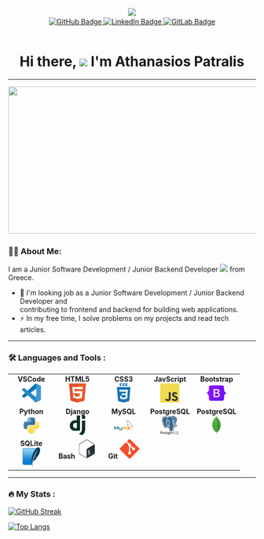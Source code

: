 <div id="header" align="center">
  <img src="https://media2.giphy.com/media/bGgsc5mWoryfgKBx1u/giphy.gif" width="100"/>

  <div id="badges">
     <a href="https://github.com/sakispat/">
      <img src="https://img.shields.io/badge/GitHub-black?style=for-the-badge&logo=github&logoColor=white" alt="GitHub Badge"/>
    </a>
    <a href="https://www.linkedin.com/in/athanasios-patralis-620b61192/">
      <img src="https://img.shields.io/badge/LinkedIn-blue?style=for-the-badge&logo=linkedin&logoColor=white" alt="LinkedIn Badge"/>
    </a>
    <a href="https://gitlab.com/sakispat/">
      <img src="https://img.shields.io/badge/GitLab-red?style=for-the-badge&logo=gitlab&logoColor=white" alt="GitLab Badge"/>
    </a>
  </div>
  
  <img src="https://komarev.com/ghpvc/?username=sakispat&style=flat-square&color=blue" alt=""/>

  <h1 align="center">Hi there, <img src="https://media.giphy.com/media/hvRJCLFzcasrR4ia7z/giphy.gif" width="30px"/> I'm Athanasios Patralis</h1>
</div>

---

<div align="center">
  <img src="https://media.giphy.com/media/dWesBcTLavkZuG35MI/giphy.gif" width="600" height="300"/>
</div>

### :woman_technologist: About Me:
I am a Junior Software Development / Junior Backend Developer <img src="https://media1.giphy.com/media/RJVw6tIfb2dIwTHFb0/giphy.gif" width="30"> from Greece.

- :telescope: I'm looking job as a Junior Software Development / Junior Backend Developer and <br />contributing to frontend and backend for building web applications.
- :zap: In my free time, I solve problems on my projects and read tech articles.

---

### :hammer_and_wrench: Languages and Tools :
<table width="320px">
  <tbody>
    <tr valign="top">
      <td width="80px" align="center">
        <span><strong>VSCode</strong></span>
        <img src="https://github.com/devicons/devicon/blob/master/icons/vscode/vscode-original.svg" title="VSCode" alt="VSCode" width="40" height="40"/>
      </td>
      <td width="80px" align="center">
        <span><strong>HTML5</strong></span>
        <img src="https://github.com/devicons/devicon/blob/master/icons/html5/html5-original.svg" title="HTML5" alt="HTML" width="40" height="40"/>
      </td>
      <td width="80px" align="center">
        <span><strong>CSS3</strong></span>
        <img src="https://github.com/devicons/devicon/blob/master/icons/css3/css3-plain-wordmark.svg"  title="CSS3" alt="CSS" width="40" height="40"/>
      </td>
      <td width="80px" align="center">
        <span><strong>JavScript</strong></span>
        <img src="https://github.com/devicons/devicon/blob/master/icons/javascript/javascript-original.svg" title="JavaScript" alt="JavaScript" width="40" height="40"/>
      </td>
      <td width="80px" align="center">
        <span><strong>Bootstrap</strong></span>
        <img src="https://github.com/devicons/devicon/blob/master/icons/bootstrap/bootstrap-original.svg" title="Bootstrap" alt="Bootstrap" width="40" height="40"/>
      </td>
    </tr>
    <tr valign="top">
      <td width="80px" align="center">
        <span><strong>Python</strong></span>
        <img src="https://github.com/devicons/devicon/blob/master/icons/python/python-original.svg" title="Python" alt="Python" width="40" height="40"/>
      </td>
      <td width="80px" align="center">
        <span><strong>Django</strong></span>
        <img src="https://github.com/devicons/devicon/blob/master/icons/django/django-plain.svg" title="Django" alt="Django" width="40" height="40"/>
      </td>
      <td width="80px" align="center">
        <span><strong>MySQL</strong></span>
        <img src="https://github.com/devicons/devicon/blob/master/icons/mysql/mysql-original-wordmark.svg" title="MySQL" alt="MySQL" width="40" height="40"/>
      </td>
      <td width="80px" align="center">
        <span><strong>PostgreSQL</strong></span>
        <img src="https://github.com/devicons/devicon/blob/master/icons/postgresql/postgresql-original-wordmark.svg" title="PostgreSQL" alt="PostgreSQL" width="40" height="40"/>
      </td>
      <td width="80px" align="center">
        <span><strong>PostgreSQL</strong></span>
        <img src="https://github.com/devicons/devicon/blob/master/icons/mongodb/mongodb-original.svg" title="MongoDB" alt="MongoDB" width="40" height="40"/>
      </td>
    </tr>
    <tr valign="top">
      <td width="80px" align="center">
        <span><strong>SQLite</strong></span>
        <img src="https://github.com/devicons/devicon/blob/master/icons/sqlite/sqlite-original.svg" title="SQLite" alt="SQLite" width="40" height="40"/>
      </td>
      <td width="80px" align="center">
        <span><strong>Bash</strong></span>
        <img src="https://github.com/devicons/devicon/blob/master/icons/bash/bash-original.svg" title="Bash" alt="Bash" width="40" height="40"/>
      </td>
      <td width="80px" align="center">
        <span><strong>Git</strong></span>
        <img src="https://github.com/devicons/devicon/blob/master/icons/git/git-original.svg" title="Git" **alt="Git" width="40" height="40"/>
      </td>
    </tr>
  </tbody>
</table>

---

### :fire: My Stats :
[![GitHub Streak](https://github-readme-streak-stats.herokuapp.com?user=sakispat&theme=dark&border_radius=5&date_format=j%20M%5B%20Y%5D&ring=115A77&fire=DD2727&currStreakLabel=FFFFFF)](https://git.io/streak-stats)

[![Top Langs](https://github-readme-stats.vercel.app/api/top-langs/?username=sakispat&layout=compact&theme=dark)](https://github.com/anuraghazra/github-readme-stats)
